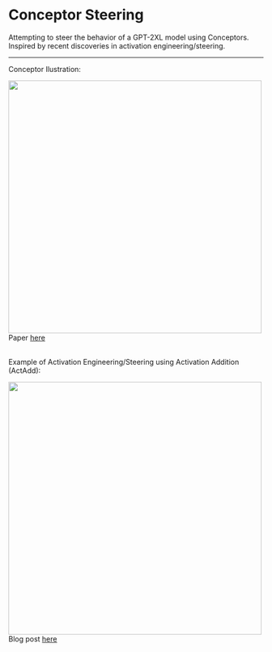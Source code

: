 # Conceptor Steering
Attempting to steer the behavior of a GPT-2XL model using Conceptors.
Inspired by recent discoveries in activation engineering/steering.

<hr>

Conceptor Ilustration:

<img src="https://github-production-user-asset-6210df.s3.amazonaws.com/28119128/273857673-725f36e1-6067-4426-93dd-dc7667da2922.png" width="500" >
Paper <a href="https://arxiv.org/pdf/1406.2671.pdf">here</a><br>

<br>Example of Activation Engineering/Steering using Activation Addition (ActAdd):

<img src="https://github-production-user-asset-6210df.s3.amazonaws.com/28119128/273857700-e6fb55b2-af80-418a-9709-633f5f579416.png" width="500">
Blog post <a href="https://www.lesswrong.com/posts/5spBue2z2tw4JuDCx/steering-gpt-2-xl-by-adding-an-activation-vector">here</a>
